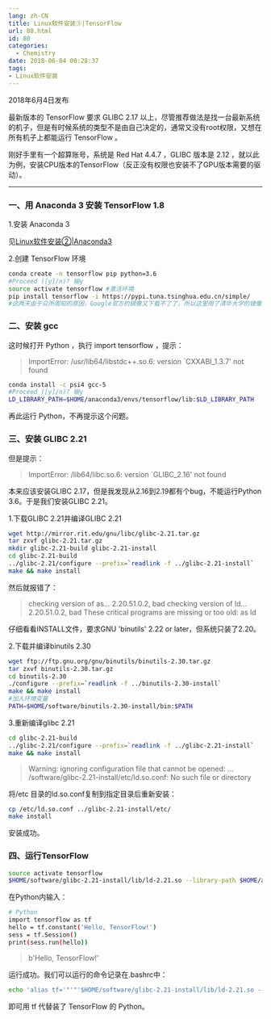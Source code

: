```yaml
---
lang: zh-CN
title: Linux软件安装③|TensorFlow
url: 80.html
id: 80
categories:
  - Chemistry
date: 2018-06-04 00:28:37
tags:
- Linux软件安装
---
```


2018年6月4日发布

最新版本的 TensorFlow 要求 GLIBC 2.17 以上，尽管推荐做法是找一台最新系统的机子，但是有时候系统的类型不是由自己决定的，通常又没有root权限，又想在所有机子上都能运行 TensorFlow 。
<!--more-->

刚好手里有一个超算账号，系统是 Red Hat 4.4.7 ，GLIBC 版本是 2.12 ，就以此为例，安装CPU版本的TensorFlow（反正没有权限也安装不了GPU版本需要的驱动）。

* * *

### 一、用 Anaconda 3 安装 TensorFlow 1.8

1.安装 Anaconda 3

见[Linux软件安装②|Anaconda3](https://njzjz.win/#/posts/18)

2.创建 TensorFlow 环境

```sh
conda create -n tensorflow pip python=3.6
#Proceed ([y]/n)? 输y
source activate tensorflow #激活环境
pip install tensorflow -i https://pypi.tuna.tsinghua.edu.cn/simple/
#这两天由于众所周知的原因，Google官方的镜像又下载不了了，所以这里用了清华大学的镜像
```

### 二、安装 gcc

这时候打开 Python ，执行 import tensorflow ，提示：

> ImportError: /usr/lib64/libstdc++.so.6: version `CXXABI_1.3.7' not found

```sh
conda install -c psi4 gcc-5 
#Proceed ([y]/n)? 输y
LD_LIBRARY_PATH=$HOME/anaconda3/envs/tensorflow/lib:$LD_LIBRARY_PATH
```

再此运行 Python，不再提示这个问题。

### 三、安装 GLIBC 2.21

但是提示：

> ImportError: /lib64/libc.so.6: version `GLIBC_2.16' not found

本来应该安装GLIBC 2.17，但是我发现从2.16到2.19都有个bug，不能运行Python 3.6。于是我们安装GLIBC 2.21。

1.下载GLIBC 2.21并编译GLIBC 2.21

```sh
wget http://mirror.rit.edu/gnu/libc/glibc-2.21.tar.gz
tar zxvf glibc-2.21.tar.gz
mkdir glibc-2.21-build glibc-2.21-install
cd glibc-2.21-build
../glibc-2.21/configure --prefix=`readlink -f ../glibc-2.21-install` 
make && make install
```

然后就报错了：

> checking version of as... 2.20.51.0.2, bad checking version of ld... 2.20.51.0.2, bad These critical programs are missing or too old: as ld

仔细看看INSTALL文件，要求GNU 'binutils' 2.22 or later，但系统只装了2.20。

2.下载并编译binutils 2.30

```sh
wget ftp://ftp.gnu.org/gnu/binutils/binutils-2.30.tar.gz
tar zxvf binutils-2.30.tar.gz
cd binutils-2.30
./configure --prefix=`readlink -f ../binutils-2.30-install` 
make && make install
#加入环境变量
PATH=$HOME/software/binutils-2.30-install/bin:$PATH
```

3.重新编译glibc 2.21

```sh
cd glibc-2.21-build
../glibc-2.21/configure --prefix=`readlink -f ../glibc-2.21-install` 
make && make install
```

> Warning: ignoring configuration file that cannot be opened: ... /software/glibc-2.21-install/etc/ld.so.conf: No such file or directory

将/etc 目录的ld.so.conf复制到指定目录后重新安装：

```sh
cp /etc/ld.so.conf ../glibc-2.21-install/etc/
make install
```

安装成功。

### 四、运行TensorFlow

```sh
source activate tensorflow
$HOME/software/glibc-2.21-install/lib/ld-2.21.so --library-path $HOME/anaconda3/envs/tensorflow/lib:$HOME/software/glibc-2.21-install/lib:/lib64:$LD_LIBRARY_PATH `which python`
```

在Python内输入：

```sh
# Python
import tensorflow as tf
hello = tf.constant('Hello, TensorFlow!')
sess = tf.Session()
print(sess.run(hello))
```

> b'Hello, TensorFlow!'

运行成功。我们可以运行的命令记录在.bashrc中：

```sh
echo 'alias tf='"'"'$HOME/software/glibc-2.21-install/lib/ld-2.21.so --library-path $HOME/anaconda3/envs/tensorflow/lib:$HOME/software/glib-2.21-install/lib:/lib64:$LD_LIBRARY_PATH `which python`'"'">>$HOME/.bashrcsource $HOME/.bashrc
```

即可用 tf 代替装了 TensorFlow 的 Python。
